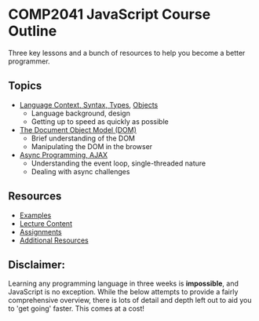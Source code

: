 # COMP2041 JavaScript Course Outline

Three key lessons and a bunch of resources to help you become a better programmer.

## Topics
* [Language Context, Syntax, Types](content/basics), [Objects](content/objects)
   - Language background, design
   - Getting up to speed as quickly as possible
* [The Document Object Model (DOM)](content/dom)
   - Brief understanding of the DOM
   - Manipulating the DOM in the browser
* [Async Programming, AJAX](content/async)
   - Understanding the event loop, single-threaded nature
   - Dealing with async challenges

## Resources
* [Examples](examples)
* [Lecture Content](content)
* [Assignments](assignment_ideas)
* [Additional Resources](resources)

## Disclaimer:
Learning any programming language in three weeks is **impossible**,
and JavaScript is no exception. While the below attempts to provide a fairly
comprehensive overview, there is lots of detail and depth left out to aid you
to 'get going' faster. This comes at a cost!
